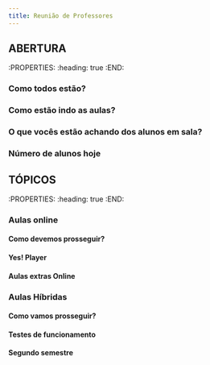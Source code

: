 ```yaml
---
title: Reunião de Professores
---
```


## **ABERTURA**
:PROPERTIES:
:heading: true
:END:
### Como todos estão?
### Como estão indo as aulas?
### O que vocês estão achando dos alunos em sala?
### Número de alunos hoje
## **TÓPICOS**
:PROPERTIES:
:heading: true
:END:
### Aulas online
#### Como devemos prosseguir?
#### Yes! Player
#### Aulas extras Online
### Aulas Híbridas
#### Como vamos prosseguir?
#### Testes de funcionamento
#### Segundo semestre
